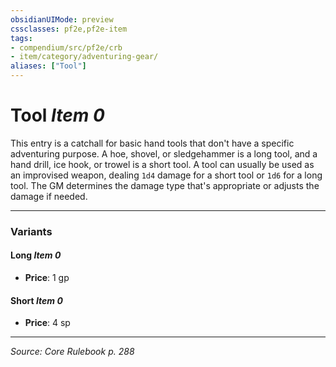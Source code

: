 ```yaml
---
obsidianUIMode: preview
cssclasses: pf2e,pf2e-item
tags:
- compendium/src/pf2e/crb
- item/category/adventuring-gear/
aliases: ["Tool"]
---
```

# Tool *Item 0*  


This entry is a catchall for basic hand tools that don't have a specific adventuring purpose. A hoe, shovel, or sledgehammer is a long tool, and a hand drill, ice hook, or trowel is a short tool. A tool can usually be used as an improvised weapon, dealing `1d4` damage for a short tool or `1d6` for a long tool. The GM determines the damage type that's appropriate or adjusts the damage if needed.

---

### Variants

#### Long *Item 0*

- **Price**: 1 gp

#### Short *Item 0*

- **Price**: 4 sp

---
*Source: Core Rulebook p. 288*